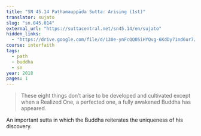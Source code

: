 ```yaml
---
title: "SN 45.14 Paṭhamauppāda Sutta: Arising (1st)"
translator: sujato
slug: "sn.045.014"
external_url: "https://suttacentral.net/sn45.14/en/sujato"
hidden_links:
  - "https://drive.google.com/file/d/130e-ynFcQQ05iHYQvg-6KdDy71nd6ur7/view?usp=drivesdk"
course: interfaith
tags:
  - path
  - buddha
  - sn
year: 2018
pages: 1
---
```


> These eight things don’t arise to be developed and cultivated except when a Realized One, a perfected one, a fully awakened Buddha has appeared.

An important sutta in which the Buddha reiterates the uniqueness of his discovery.
